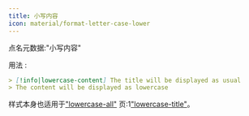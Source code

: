 ```yaml
---
title: 小写内容
icon: material/format-letter-case-lower
---
```


点名元数据:"小写内容"

用法 :

```md
> [!info|lowercase-content] The title will be displayed as usual
> The content will be displayed as lowercase
```

样式本身也适用于["lowercase-all"](../combined-styling/page-15.md)
页:1["lowercase-title"](../title-styling/page-15.md)。

